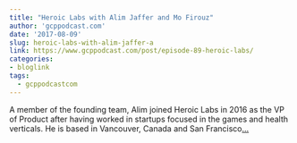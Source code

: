 ```yaml
---
title: "Heroic Labs with Alim Jaffer and Mo Firouz"
author: 'gcppodcast.com'
date: '2017-08-09'
slug: heroic-labs-with-alim-jaffer-a
link: https://www.gcppodcast.com/post/episode-89-heroic-labs/
categories:
- bloglink
tags:
  - gcppodcastcom
---
```


A member of the founding team, Alim joined Heroic Labs in 2016 as the VP of Product after having worked in startups focused in the games and health verticals. He is based in Vancouver, Canada and San Francisco[... <i class="fas fa-external-link-alt"></i>](https://www.gcppodcast.com/post/episode-89-heroic-labs/)

